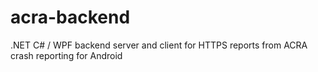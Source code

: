 # acra-backend
.NET C# / WPF backend server and client for HTTPS reports from ACRA crash reporting for Android 
